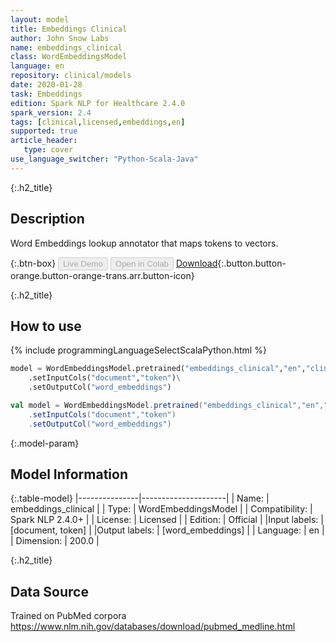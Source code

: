 ```yaml
---
layout: model
title: Embeddings Clinical
author: John Snow Labs
name: embeddings_clinical
class: WordEmbeddingsModel
language: en
repository: clinical/models
date: 2020-01-28
task: Embeddings
edition: Spark NLP for Healthcare 2.4.0
spark_version: 2.4
tags: [clinical,licensed,embeddings,en]
supported: true
article_header:
   type: cover
use_language_switcher: "Python-Scala-Java"
---
```


{:.h2_title}
## Description
Word Embeddings lookup annotator that maps tokens to vectors.

{:.btn-box}
<button class="button button-orange" disabled>Live Demo</button>
<button class="button button-orange" disabled>Open in Colab</button>
[Download](https://s3.amazonaws.com/auxdata.johnsnowlabs.com/clinical/models/embeddings_clinical_en_2.4.0_2.4_1580237286004.zip){:.button.button-orange.button-orange-trans.arr.button-icon}

{:.h2_title}
## How to use 
<div class="tabs-box" markdown="1">

{% include programmingLanguageSelectScalaPython.html %}

```python
model = WordEmbeddingsModel.pretrained("embeddings_clinical","en","clinical/models")\
	.setInputCols("document","token")\
	.setOutputCol("word_embeddings")
```

```scala
val model = WordEmbeddingsModel.pretrained("embeddings_clinical","en","clinical/models")
	.setInputCols("document","token")
	.setOutputCol("word_embeddings")
```
</div>

{:.model-param}
## Model Information

{:.table-model}
|---------------|---------------------|
| Name:          | embeddings_clinical |
| Type:   | WordEmbeddingsModel |
| Compatibility: | Spark NLP 2.4.0+               |
| License:       | Licensed            |
| Edition:       | Official          |
|Input labels:        | [document, token]     |
|Output labels:       | [word_embeddings]     |
| Language:      | en                  |
| Dimension:    | 200.0               |

{:.h2_title}
## Data Source
Trained on PubMed corpora
https://www.nlm.nih.gov/databases/download/pubmed_medline.html